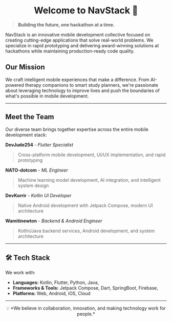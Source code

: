 <!--

**Here are some ideas to get you started:**

🙋‍♀️ A short introduction - what is your organization all about?
🌈 Contribution guidelines - how can the community get involved?
👩‍💻 Useful resources - where can the community find your docs? Is there anything else the community should know?
🍿 Fun facts - what does your team eat for breakfast?
🧙 Remember, you can do mighty things with the power of [Markdown](https://docs.github.com/github/writing-on-github/getting-started-with-writing-and-formatting-on-github/basic-writing-and-formatting-syntax)
-->

<h1 align="center">Welcome to NavStack 👋</h1>

> **Building the future, one hackathon at a time.**

NavStack is an innovative mobile development collective focused on creating cutting-edge applications that solve real-world problems. We specialize in rapid prototyping and delivering award-winning solutions at hackathons while maintaining production-ready code quality.

## Our Mission

We craft intelligent mobile experiences that make a difference. From AI-powered therapy companions to smart study planners, we're passionate about leveraging technology to improve lives and push the boundaries of what's possible in mobile development.

---

## Meet the Team

Our diverse team brings together expertise across the entire mobile development stack:

**DevJude254** - *Flutter Specialist*  
> Cross-platform mobile development, UI/UX implementation, and rapid prototyping

**NATO-dotcom** - *ML Engineer*  
> Machine learning model development, AI integration, and intelligent system design

**DevKorrir** - *Kotlin UI Developer*  
> Native Android development with Jetpack Compose, modern UI architecture

**Wamitinewton** - *Backend & Android Engineer*  
> Kotlin/Java backend services, Android development, and system architecture

---

## 🛠️ Tech Stack
We work with:
- **Languages:** Kotlin, Flutter, Python, Java, 
- **Frameworks & Tools:** Jetpack Compose, Dart, SpringBoot, Firebase, 
- **Platforms:** Web, Android, iOS, Cloud



















































---

<p align="center">
  💡 *We believe in collaboration, innovation, and making technology work for people.*
</p>

